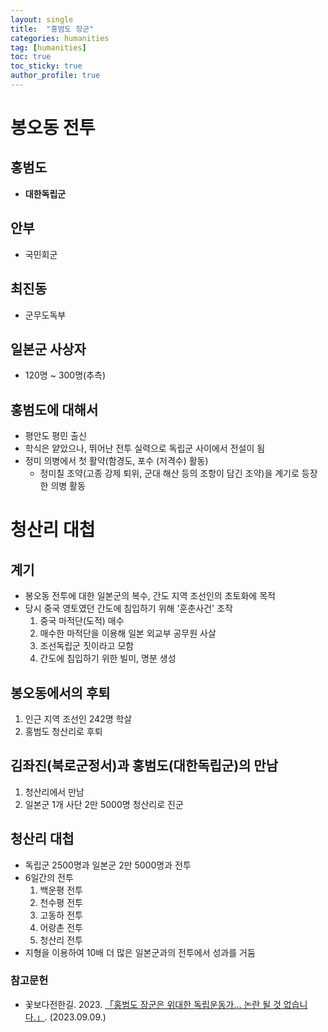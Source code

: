 ```yaml
---
layout: single
title:  "홍범도 장군"
categories: humanities
tag: [humanities]
toc: true
toc_sticky: true
author_profile: true
---
```


# 봉오동 전투
## 홍범도
- **대한독립군**
## 안부
- 국민회군
## 최진동
- 군무도독부

## 일본군 사상자
- 120명 ~ 300명(추측)

## 홍범도에 대해서
- 평안도 평민 출신
- 학식은 얕았으나, 뛰어난 전투 실력으로 독립군 사이에서 전설이 됨
- 정미 의병에서 첫 활약(함경도, 포수 (저격수) 활동)
    - 정미칠 조약(고종 강제 퇴위, 군대 해산 등의 조항이 담긴 조약)을 계기로 등장한 의병 활동

# 청산리 대첩
## 계기
- 봉오동 전투에 대한 일본군의 복수, 간도 지역 조선인의 초토화에 목적
- 당시 중국 영토였던 간도에 침입하기 위해 '훈춘사건' 조작
    1. 중국 마적단(도적) 매수
    2. 매수한 마적단을 이용해 일본 외교부 공무원 사살
    3. 조선독립군 짓이라고 모함
    4. 간도에 침입하기 위한 빌미, 명분 생성

## 봉오동에서의 후퇴
1. 인근 지역 조선인 242명 학살
2. 홍범도 청산리로 후퇴

## 김좌진(북로군정서)과 홍범도(대한독립군)의 만남
1. 청산리에서 만남
2. 일본군 1개 사단 2만 5000명 청산리로 진군

## 청산리 대첩
- 독립군 2500명과 일본군 2만 5000명과 전투
- 6일간의 전투
    1. 백운평 전투
    2. 천수평 전투
    3. 고동하 전투
    4. 어랑촌 전투
    5. 청산리 전투
- 지형을 이용하여 10배 더 많은 일본군과의 전투에서 성과를 거둠

### 참고문헌
- 꽃보다전한길. 2023. [「홍범도 장군은 위대한 독립운동가... 논란 될 것 없습니다.」](https://www.youtube.com/watch?v=DHOp1ugopxY&ab_channel=%EA%BD%83%EB%B3%B4%EB%8B%A4%EC%A0%84%ED%95%9C%EA%B8%B8). (2023.09.09.)

